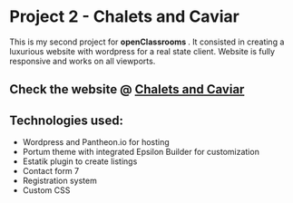 <h1> Project 2 - Chalets and Caviar </h1>
<p> This is my second project for <strong> openClassrooms </strong>. It consisted in creating a luxurious website with wordpress for a real state client. Website is fully responsive and works on all viewports. </p>

<h2> Check the website @ <a href="http://dev-chaletscaviarrealstate.pantheonsite.io"> Chalets and Caviar </a> </h2>

<h2> Technologies used: </h2>
<ul>
  <li> Wordpress and Pantheon.io for hosting </li>
  <li> Portum theme with integrated Epsilon Builder for customization </li>
  <li> Estatik plugin to create listings </li>
  <li> Contact form 7 </li>
  <li> Registration system </li>
  <li> Custom CSS </li>
<ul>
  
 
